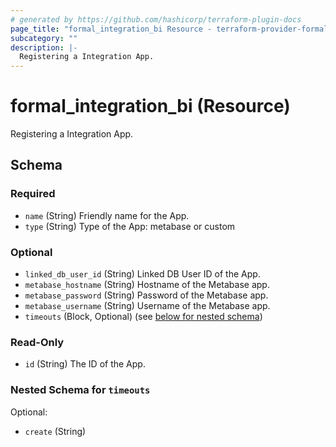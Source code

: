 ```yaml
---
# generated by https://github.com/hashicorp/terraform-plugin-docs
page_title: "formal_integration_bi Resource - terraform-provider-formal"
subcategory: ""
description: |-
  Registering a Integration App.
---
```


# formal_integration_bi (Resource)

Registering a Integration App.



<!-- schema generated by tfplugindocs -->
## Schema

### Required

- `name` (String) Friendly name for the App.
- `type` (String) Type of the App: metabase or custom

### Optional

- `linked_db_user_id` (String) Linked DB User ID of the App.
- `metabase_hostname` (String) Hostname of the Metabase app.
- `metabase_password` (String) Password of the Metabase app.
- `metabase_username` (String) Username of the Metabase app.
- `timeouts` (Block, Optional) (see [below for nested schema](#nestedblock--timeouts))

### Read-Only

- `id` (String) The ID of the App.

<a id="nestedblock--timeouts"></a>
### Nested Schema for `timeouts`

Optional:

- `create` (String)


